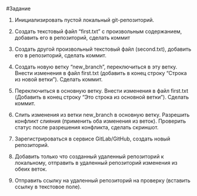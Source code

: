 #Задание

1. Инициализировать пустой локальный git-репозиторий.

2. Создать текстовый файл “first.txt” с произвольным содержанием, добавить его в репозиторий, сделать коммит

3. Создать другой произвольный текстовый файл (second.txt), добавить его в репозиторий, сделать коммит.

4. Создать новую ветку “new_branch”, переключиться в эту ветку. Внести изменения в файл first.txt (добавить в конец строку “Строка из новой ветки”). Сделать коммит.

5. Переключиться в основную ветку. Внести изменения в файл first.txt (Добавить в конец строку “Это строка из основной ветки”). Сделать коммит.

6. Слить изменения из ветки new_branch в основную ветку. Разрешить конфликт слияния (применить оба изменения из веток). Проверить статус после разрешения конфликта, сделать скриншот.

7. Зарегистрироваться в сервисе GitLab/GitHub, создать новый репозиторий.

8. Добавить только что созданный удаленный репозиторий к локальному, отправить в удаленный репозиторий изменения из обеих веток.

9. Отправить ссылку на удаленный репозиторий на проверку (вставить ссылку в текстовое поле).
